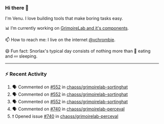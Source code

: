 ### Hi there 👋

I'm Venu. I love building tools that make boring tasks easy.

📊 I’m currently working on [GrimoireLab and it's components](https://chaoss.github.io/grimoirelab).

📫 How to reach me: I live on the internet [@vchrombie](https://www.google.co.in/search?q=vchrombie).

😄 Fun fact: Snorlax's typical day consists of nothing more than :doughnut: eating and :zzz: sleeping.

---

### :zap: Recent Activity

<!--START_SECTION:activity-->
1. 🗣 Commented on [#552](https://github.com/chaoss/grimoirelab-sortinghat/issues/552) in [chaoss/grimoirelab-sortinghat](https://github.com/chaoss/grimoirelab-sortinghat)
2. 🗣 Commented on [#552](https://github.com/chaoss/grimoirelab-sortinghat/issues/552) in [chaoss/grimoirelab-sortinghat](https://github.com/chaoss/grimoirelab-sortinghat)
3. 🗣 Commented on [#552](https://github.com/chaoss/grimoirelab-sortinghat/issues/552) in [chaoss/grimoirelab-sortinghat](https://github.com/chaoss/grimoirelab-sortinghat)
4. 🗣 Commented on [#740](https://github.com/chaoss/grimoirelab-perceval/issues/740) in [chaoss/grimoirelab-perceval](https://github.com/chaoss/grimoirelab-perceval)
5. ❗️ Opened issue [#740](https://github.com/chaoss/grimoirelab-perceval/issues/740) in [chaoss/grimoirelab-perceval](https://github.com/chaoss/grimoirelab-perceval)
<!--END_SECTION:activity-->

<!--
**vchrombie/vchrombie** is a ✨ _special_ ✨ repository because its `README.md` (this file) appears on your GitHub profile.

Here are some ideas to get you started:

- 🔭 I’m currently working on ...
- 🌱 I’m currently learning ...
- 👯 I’m looking to collaborate on ...
- 🤔 I’m looking for help with ...
- 💬 Ask me about ...
- 📫 How to reach me: ...
- 😄 Pronouns: ...
- ⚡ Fun fact: ...
-->
